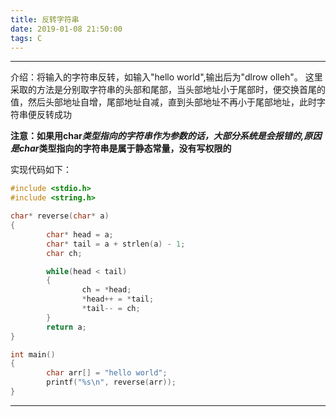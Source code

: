 ```yaml
---
title: 反转字符串
date: 2019-01-08 21:50:00
tags: C
---
```


---
介绍：将输入的字符串反转，如输入"hello world",输出后为"dlrow olleh"。
这里采取的方法是分别取字符串的头部和尾部，当头部地址小于尾部时，便交换首尾的值，然后头部地址自增，尾部地址自减，直到头部地址不再小于尾部地址，此时字符串便反转成功

**注意：如果用char*类型指向的字符串作为参数的话，大部分系统是会报错的,原因是char*类型指向的字符串是属于静态常量，没有写权限的**

实现代码如下：

```C
#include <stdio.h>
#include <string.h>

char* reverse(char* a)
{
        char* head = a;
        char* tail = a + strlen(a) - 1;
        char ch;

        while(head < tail)
        {
                ch = *head;
                *head++ = *tail;
                *tail-- = ch;
        }
        return a;
}

int main()
{
        char arr[] = "hello world";
        printf("%s\n", reverse(arr));
}
```


---